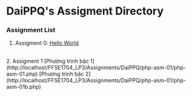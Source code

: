 # DaiPPQ's Assigment Directory

### Assignment List

1. Assigment 0: [Hello World](https://github.com/FASTTRACKSE/FFSE1704_LP3/blob/master/Assignments/ThanhCL/hello.php)
<br>
2. Assigment 1 
      [Phương trình bậc 1](http://localhost/FFSE1704_LP3/Assignments/DaiPPQ/php-asm-01/php-asm-01.php)
      [Phương trình bậc 2](http://localhost/FFSE1704_LP3/Assignments/DaiPPQ/php-asm-01/php-asm-01b.php)
